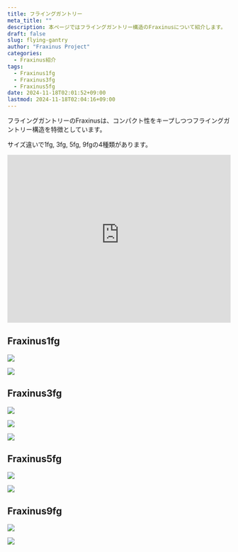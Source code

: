 ```yaml
---
title: フライングガントリー
meta_title: ""
description: 本ページではフライングガントリー構造のFraxinusについて紹介します。
draft: false
slug: flying-gantry
author: "Fraxinus Project"
categories:
  - Fraxinus紹介
tags:
  - Fraxinus1fg
  - Fraxinus3fg
  - Fraxinus5fg
date: 2024-11-18T02:01:52+09:00
lastmod: 2024-11-18T02:04:16+09:00
---
```


フライングガントリーのFraxinusは、コンパクト性をキープしつつフライングガントリー構造を特徴としています。

サイズ違いで1fg, 3fg, 5fg, 9fgの4種類があります。

<!-- Fraxinus3fg -->
<div style="width: 100%; aspect-ratio: 1.33;">
  <iframe
    style="width: 100%; height: 100%;"
    src="https://gmail5004514.autodesk360.com/g/shares/SH30dd5QT870c25f12fc7d90e6a1d5c95f54?mode=embed"
    allowfullscreen="true" webkitallowfullscreen="true" mozallowfullscreen="true" frameborder="0">
  </iframe>
</div>

## Fraxinus1fg

![](/images/Fraxinus1fg.jpg)

![](/images/Fraxinus1fg-detail.jpg)

## Fraxinus3fg

![](/images/Fraxinus3fg.jpg)

![](/images/Fraxinus3fg-detail.jpg)

![](/images/Fraxinus3fg-photo-1.jpg)

## Fraxinus5fg

![](/images/Fraxinus5fg.jpg)

![](/images/Fraxinus5fg-detail.jpg)

## Fraxinus9fg

![](/images/Fraxinus9fg.jpg)

![](/images/Fraxinus9fg-photo-1.jpg)
